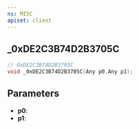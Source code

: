 ```yaml
---
ns: MISC
apiset: client
---
```

## _0xDE2C3B74D2B3705C

```c
// 0xDE2C3B74D2B3705C
void _0xDE2C3B74D2B3705C(Any p0,Any p1);
```


## Parameters
* **p0**:
* **p1**: